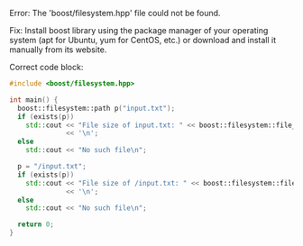 Error: The 'boost/filesystem.hpp' file could not be found.

Fix: Install boost library using the package manager of your operating system (apt for Ubuntu, yum for CentOS, etc.) or download and install it manually from its website.

Correct code block:

```cpp
#include <boost/filesystem.hpp>

int main() {
  boost::filesystem::path p("input.txt");
  if (exists(p))
    std::cout << "File size of input.txt: " << boost::filesystem::file_size(p)
              << '\n';
  else
    std::cout << "No such file\n";

  p = "/input.txt";
  if (exists(p))
    std::cout << "File size of /input.txt: " << boost::filesystem::file_size(p)
              << '\n';
  else
    std::cout << "No such file\n";

  return 0;
}
```
